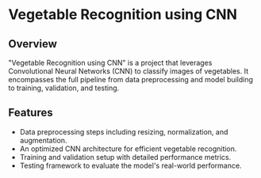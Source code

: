 # Vegetable Recognition using CNN

## Overview
"Vegetable Recognition using CNN" is a project that leverages Convolutional Neural Networks (CNN) to classify images of vegetables. It encompasses the full pipeline from data preprocessing and model building to training, validation, and testing.

## Features
- Data preprocessing steps including resizing, normalization, and augmentation.
- An optimized CNN architecture for efficient vegetable recognition.
- Training and validation setup with detailed performance metrics.
- Testing framework to evaluate the model's real-world performance.
